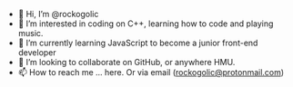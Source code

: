 - 👋 Hi, I’m @rockogolic
- 👀 I’m interested in coding on C++, learning how to code and playing music.
- 🌱 I’m currently learning JavaScript to become a junior front-end developer
- 💞️ I’m looking to collaborate on GitHub, or anywhere HMU.
- 📫 How to reach me ... here. Or via email (rockogolic@protonmail.com)
